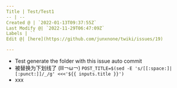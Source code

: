 ```yaml
---
Title | Test/Test1
-- | --
Created @ | `2022-01-13T09:37:55Z`
Last Modify @| `2022-11-29T06:47:09Z`
Labels | ``
Edit @| [here](https://github.com/junxnone/twiki/issues/19)

---
```

- Test generate the folder with this issue auto commit
- 被替换为下划线了 (lll￢ω￢)  `POST_TITLE=$(sed -E 's/[[:space:]|[:punct:]]/_/g' <<<'${{ inputs.title }}')`
- xxx

